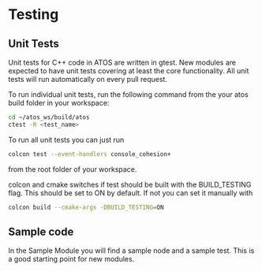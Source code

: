 # Testing

## Unit Tests
Unit tests for C++ code in ATOS are written in gtest. New modules are expected to have unit tests covering at least the core functionality. All unit tests will run automatically on every pull request. 

To run individual unit tests, run the following command from the your atos build folder in your workspace:
```bash
cd ~/atos_ws/build/atos
ctest -R <test_name>
```

To run all unit tests you can just run 
```bash
colcon test --event-handlers console_cohesion+
```
from the root folder of your workspace.

colcon and cmake switches if test should be built with the BUILD_TESTING flag. This should be set to ON by default. If not you can set it manually with
```bash
colcon build --cmake-args -DBUILD_TESTING=ON
```

## Sample code
In the Sample Module you will find a sample node and a sample test. This is a good starting point for new modules. 